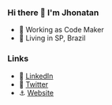 ### Hi there 👋 I'm Jhonatan

- :hammer: Working as Code Maker
- :satellite: Living in SP, Brazil

### Links

- :doughnut: [LinkedIn](https://www.linkedin.com/in/jhonatansilva/)
- :lollipop: [Twitter](https://twitter.com/jhonyskywalker_)
- :anchor: [Website](https://jhonatansilva.com/)


<!--
**jhonyskywalker/jhonyskywalker** is a ✨ _special_ ✨ repository because its `README.md` (this file) appears on your GitHub profile.

Here are some ideas to get you started:

- 🔭 I’m currently working on ...
- 🌱 I’m currently learning ...
- 👯 I’m looking to collaborate on ...
- 🤔 I’m looking for help with ...
- 💬 Ask me about ...
- 📫 How to reach me: ...
- 😄 Pronouns: ...
- ⚡ Fun fact: ...
-->
